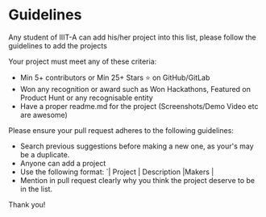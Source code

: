 # Guidelines

Any student of IIIT-A can add his/her project into this list, please follow the guidelines to add the projects

Your project must meet any of these criteria:

- Min 5+ contributors or Min 25+ Stars ⭐️ on GitHub/GitLab
- Won any recognition or award such as Won Hackathons, Featured on Product Hunt or any recognisable entity
- Have a proper readme.md for the project (Screenshots/Demo Video etc are awesome)

Please ensure your pull request adheres to the following guidelines:

- Search previous suggestions before making a new one, as your's may be a duplicate.
- Anyone can add a project
- Use the following format: `| Project | Description |Makers | 
- Mention in pull request clearly why you think the project deserve to be in the list.

Thank you!
